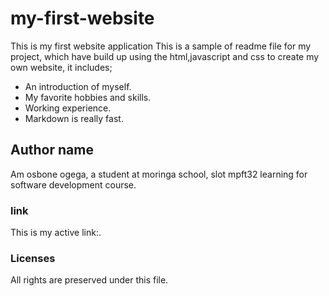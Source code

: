 # my-first-website
This is my first website application
This is a sample of readme file for my project, which have build up using the html,javascript and css to create my own website, it includes;
* An introduction of myself.
* My favorite hobbies and skills.
* Working experience.
* Markdown is really fast.
## Author name
Am osbone ogega, a student at moringa school, slot mpft32 learning for software development course.
### link
This is my active link:.
### Licenses
All rights are preserved under this file.
